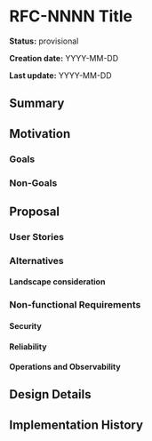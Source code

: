 # RFC-NNNN Title

<!--
The title must be short and descriptive.
-->

**Status:** provisional

<!--
Status represents the current state of the RFC.
Must be one of `provisional`, `implementable`, `implemented`, `deferred`, `rejected`, `withdrawn`, or `replaced`.
-->

**Creation date:** YYYY-MM-DD

**Last update:** YYYY-MM-DD

## Summary

<!--
One paragraph explanation of the proposed feature or enhancement.
-->

## Motivation

<!--
This section is for explicitly listing the motivation, goals, and non-goals of
this RFC. Describe why the change is important and the benefits to users.
-->

### Goals

<!--
List the specific goals of this RFC. What is it trying to achieve? How will we
know that this has succeeded?
-->

### Non-Goals

<!--
What is out of scope for this RFC? Listing non-goals helps to focus discussion
and make progress.
-->

## Proposal

<!--
This is where we get down to the specifics of what the proposal actually is.
This should have enough detail that reviewers can understand exactly what
you're proposing, but should not include things like API designs or
implementation.

If the RFC goal is to document best practices,
then this section can be replaced with the actual documentation.
-->

### User Stories

<!--
Optional if existing discussions and/or issues are linked in the motivation section.
-->

### Alternatives

<!--
List plausible alternatives to the proposal and explain why the proposal is superior.

This is a good place to incorporate suggestions made during discussion of the RFC.
-->

#### Landscape consideration 

<!--
Landscape of existing solution used as input to conform our alternatives list. 
-->


### Non-functional Requirements

<!--

To complete the proposal with non-functional requirements on how the solution addresses them.

The subsections are the ones we think are a baseline to be considered. If your solution calls for other ones, feel 
free to add them in addition.

Comments in the subsections are examples of questions of problems to address within that section.  
-->


#### Security

<!--
Some questions for this section could be 

- How the solution handles securely e2e the workflow with the user and other systems.
- How we are reducing the risks of the solution to be compromised.  
- How do keep secure the data and other customer assets. 
-->

#### Reliability

<!--
Some questions for this section could be 

- How the solution handles failure and recovers in a context of non-reliable cloud infrastructure (network, compute etc ...)
- How the solution is able to adapt and scale to different processing units (requests, jobs, etc ...)
-->


#### Operations and Observability

<!--
Some questions for this section could be 

- How a developer is able to troubleshoot a known issue within our solution.
- How a developer is able to troubleshoot an unknown issue within our solution.
- How a developer is able to understand how the solution behaves.
-->


## Design Details

<!--
This section should contain enough information that the specifics of your
change are understandable. This may include API specs and code snippets.

The design details should address at least the following questions:
- How can this feature be enabled / disabled?
- Does enabling the feature change any default behavior?
- Can the feature be disabled once it has been enabled?
- How can an operator determine if the feature is in use?
- Are there any drawbacks when enabling this feature?
-->

## Implementation History

<!--
Major milestones in the lifecycle of the RFC such as:
- The first Weave Gitops release where an initial version of the RFC was available.
- The version of Weave Gitops where the RFC graduated to general availability.
- The version of Weave Gitops where the RFC was retired or superseded.
-->